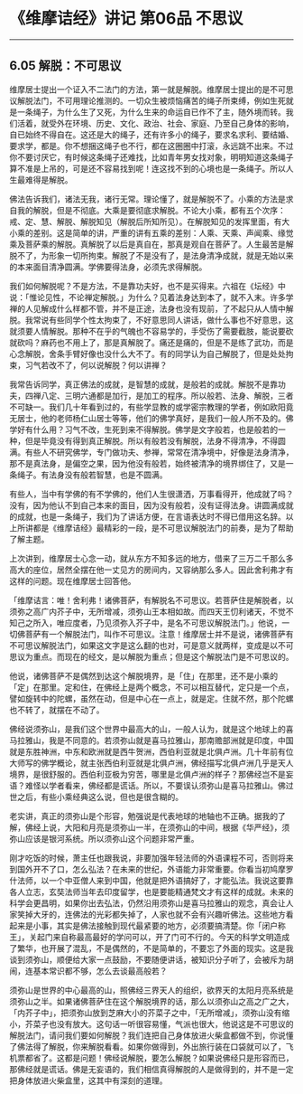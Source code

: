 # 《维摩诘经》讲记 第06品 不思议

------

## 6.05 解脱：不可思议

维摩居士提出一个证入不二法门的方法，第一就是解脱。维摩居士提出的是不可思议解脱法门，不可用理论推测的。一切众生被烦恼痛苦的绳子所束缚，例如生死就是一条绳子，为什么生了又死，为什么生来的命运自已作不了主，随外境而转。我们活着，就受外在环境、历史、文化、政治、社会、家庭、乃至自己身体的影响，自已始终不得自在。这还是大的绳子，还有许多小的绳子，要求名求利、要结婚、要求学，都是。你不想捆这绳子也不行，都在这圈圈中打滚，永远跳不出来。不过你不要讨厌它，有时候这条绳子还难找，比如青年男女找对象，明明知道这条绳子算不准是上吊的，可是还不容易找到呢！连这找不到的心境也是一条绳子。所以人生最难得是解脱。

佛法告诉我们，诸法无我，诸行无常。理论懂了，就是解脱不了。小乘的方法是求自我的解脱，但是不彻底。大乘是要彻底求解脱。不论大小乘，都有五个次序：戒、定、慧、解脱、解脱知见（解脱后所知所见）。在解脱知见的发挥里面，有大小乘的差别。这是简单的讲，严重的讲有五乘的差别：人乘、天乘、声闻乘、缘觉乘及菩萨乘的解脱。真解脱了以后是真自在，那真是观自在菩萨了。人生最苦是解脱不了，为形象一切所拘束。解脱了不是没有了，是法身清净成就，就是无始以来的本来面目清净圆满。学佛要得法身，必须先求得解脱。

我们如何解脱呢？不是方法，不是靠功夫好，也不是买得来。六祖在《坛经》中说：「惟论见性，不论禅定解脱。」为什么？见着法身达到本了，就不入末。许多学禅的人见解成什么样都不管，并不是正途，法身也没有现前，了不起只从人情中解脱。我常说有些同学个性太拘束了，不好意思同人讲话，做什么事也不好意思，这就须要人情解脱。那种不在乎的气魄也不容易学的，手受伤了需要截肢，能说要砍就砍吗？麻药也不用上了，那是真解脱了。痛还是痛的，但是不是练了武功，而是心念解脱，舍条手臂好像也没什么大不了。有的同学认为自己解脱了，但是处处拘束，习气若改不了，何以说解脱？何以讲禅？

我常告诉同学，真正佛法的成就，是智慧的成就，是般若的成就。解脱不是靠功夫，四禅八定、三明六通都是加行，是加工的程序。所以般若、法身、解脱，三者不可缺一。我们几十年看到过的，有些学显教的或学密宗教理的学者，例如欧阳竟无居士，他的老师杨仁山居士等等，他们的佛学真好，是我们一般人所不及的。佛学好有什么用？习气不改，生死到来不得解脱。佛学是文字般若，也是般若的一种，但是毕竟没有得到真正解脱。所以有般若没有解脱，法身不得清净，不得圆满。有些人不研究佛学，专门做功夫、参禅，常常在清净境中，好像是法身清净，那不是真法身，是偏空之果，因为他没有般若，始终被清净的境界绑住了，又是一条绳子。有法身没有般若智慧，也是不圆满。

有些人，当中有学佛的有不学佛的，他们人生很潇洒，万事看得开，他成就了吗？没有，因为他认不到自己本来的面目，因为没有般若，没有证得法身。讲圆满成就的成就，也是一条绳子，我们为了讲话方便，在言语表达时不得已借用这名辞。以上所讲都是《维摩诘经》最精彩的一段，是不可思议解脱法门的前奏，是为了帮助了解主题。

上次讲到，维摩居士心念一动，就从东方不知多远的地方，借来了三万二千那么多高大的座位，居然全摆在他一丈见方的房间内，又容纳那么多人。因此舍利弗才有这样的问题。现在维摩居士回答他。

「维摩诘言：唯！舍利弗！诸佛菩萨，有解脱名不可思议。若菩萨住是解脱者，以须弥之高广内芥子中，无所增减，须弥山王本相如故。而四天王忉利诸天，不觉不知己之所入，唯应度者，乃见须弥入芥子中，是名不可思议解脱法门。」他说，一切佛菩萨有一个解脱法门，叫作不可思议。注意！维摩居士并不是说，诸佛菩萨有不可思议解脱法门，如果这文字是这么翻的也对，可是意义就两样，变成是以不可思议为重点。而现在的经文，是以解脱为重点；但是这个解脱法门是不可思议的。

他说，诸佛菩萨不是偶然到达这个解脱境界，是「住」在那里，还不是小乘的「定」在那里。定和住，在佛经上是两个概念，不可以相互替代，定只是一个点，譬如旋转中的陀螺，虽然在动，但是中心在一点上，就是定。住就不然，那个陀螺也不转了，就摆在不动了。

佛经说须弥山，是我们这个世界中最高大的山，一般人认为，就是这个地球上的喜马拉雅山，我是不同意的。若须弥山就是喜马拉雅山，那南赡部洲就是印度，中国就是东胜神洲，中东和欧洲就是西牛贺洲，西伯利亚就是北俱卢洲。几十年前有位大师写的佛学概论，就主张西伯利亚就是北俱卢洲，佛经描写北俱卢洲几乎是天人境界，是很舒服的。西伯利亚极为穷苦，哪里是北俱卢洲的样子？那佛经岂不是妄语？难怪以学者看来，佛经都是谎话。所以，不要误认须弥山是喜马拉雅山。佛过世之后，有些小乘经典这么说，但也是很含糊的。

老实讲，真正的须弥山是个形容，勉强说是代表地球的地轴也不正确。据我的了解，佛经上说，大阳和月亮是须弥山一半，在须弥山的中间，根据《华严经》，须弥山应该是银河系统。所以须弥山这个问题非常严重。

刚才吃饭的时候，萧主任也跟我说，非要加强年轻法师的外语课程不可，否则将来到国外开不了口，怎么弘法？在未来的世纪，外语能力非常重要。你看当初鸠摩罗什法师，以一个中亚僧人来到中国，他就是把外语搞好了，才能弘法。我说这要靠各人立志，玄奘法师当年去印度留学，也是要能精通梵文才有这样的成就。未来的科学会更昌明，如果你出去弘法，仍然沿用须弥山是喜马拉雅山的观念，真会让人家笑掉大牙的，连佛法的光彩都失掉了，人家也就不会有兴趣听佛法。这些地方看起来是小事，其实是佛法接触到现代最紧要的地方，必须要搞清楚。你「闭户称王」，关起门来自称最高最好的学问可以，开了门可不行的。今天的科学文明造成了繁华，也开展了混乱，不是偶然的，不是简单的，不要忘了外面的现实。这是我谈到须弥山，顺便给大家一点鼓励，不要随便讲话，被知识分子听了，会被斥为胡闹，连基本常识都不够，怎么去谈最高般若？

须弥山是世界的中心最高的山，照佛经三界天人的组织，欲界天的太阳月亮系统是须弥山之半。如果诸佛菩萨住在这个解脱境界的话，那么以须弥山之高之广之大，「内芥子中」，把须弥山放到芝麻大小的芥菜子之中，「无所增减」，须弥山没有缩小，芥菜子也没有放大。这句话一听很容易懂，气派也很大，他说这是不可思议的解脱法门，请问我们要如何解脱？我们连把自己身体放进火柴盒都做不到，你说懂了佛法得了解脱，你来解脱看看。如果你做得到，外出旅行装在口袋就可以了，飞机票都省了。这都是问题！佛经说解脱，要怎么解脱？如果说佛经只是形容而已，那佛经就是谎话。佛是无妄语的，我们相信真得解脱的人是做得到的，并不是一定把身体放进火柴盒里，这其中有深刻的道理。

